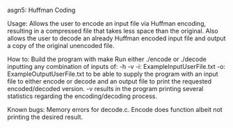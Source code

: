 asgn5: Huffman Coding

Usage: Allows the user to encode an input file via Huffman encoding, resulting in a compressed file that takes less space than the original.
Also allows the user to decode an already Huffman encoded input file and output a copy of the original unencoded file.

How to: Build the program with make
Run either ./encode or ./decode inputting any combination of inputs of: -h -v -i: ExampleInputUserFile.txt -o: ExampleOutputUserFile.txt
to be able to supply the program with an input file to either encode or decode and an output file to print the requested encoded/decoded version.
-v results in the program printing several statistics regarding the encoding/decoding process.

Known bugs: Memory errors for decode.c. Encode does function albeit not printing the desired result.